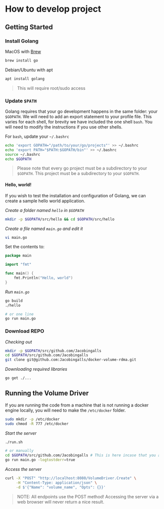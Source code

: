 # How to develop project

## Getting Started

### Install Golang

MacOS with [Brew][brew]

```bash
brew install go
```
Debian/Ubuntu with apt

```bash
apt install golang
```
> This will require root/sudo access


### Update `$PATH`

Golang requires that your go development happens in the same folder: your `$GOPATH`. We will need to add an export statement to your profile file. This varies for each shell, for brevity we have included the one shell `bash`. You will need to modify the instructions if you use other shells.

For `bash`, update your `~/.bashrc`
```bash
echo 'export GOPATH="/path/to/your/go/projects"' >> ~/.bashrc
echo 'export PATH="$PATH:$GOPATH/bin"' >> ~/.bashrc
source ~/.bashrc
echo $GOPATH
```

> Please note that every go project must be a subdirectory to your `$GOPATH`. This project must be a subdirectory to your `$GOPATH`.

#### Hello, world!

If you wish to test the installation and configuration of Golang, we can create a sample hello world application.

*Create a folder named `hello` in `$GOPATH`*
```bash
mkdir -p $GOPATH/src/hello && cd $GOPATH/src/hello
```
*Create a file named `main.go` and edit it*
```bash
vi main.go
```

Set the contents to:
```go
package main

import "fmt"

func main() {
	fmt.Println("Hello, world")
}
```

*Run `main.go`*
```bash
go build
./hello

# or one line
go run main.go
```

### Download REPO

*Checking out*
```bash
mkdir -p $GOPATH/src/github.com/Jacobingalls
cd $GOPATH/src/github.com/Jacobingalls
git clone git@github.com:Jacobingalls/docker-volume-rdma.git
```

*Downloading required libraries*
```bash
go get ./...
```

## Running the Volume Driver

If you are running the code from a machine that is not running a docker engine locally, you will need to make the `/etc/docker` folder.
```bash
sudo mkdir -p /etc/docker
sudo chmod -R 777 /etc/docker
```

*Start the server*
```bash
./run.sh

# or manually
cd $GOPATH/src/github.com/Jacobingalls # This is here incase that you are in a subdirectory or have a symlink to the $GOPATH folder
go run main.go -logtostderr=true
```

*Access the server*
```bash
curl -X "POST" "http://localhost:8080/VolumeDriver.Create" \
     -H "Content-Type: application/json" \
     -d $'{"Name": "volume_name", "Opts": {}}'
```
> NOTE: All endpoints use the POST method!
Accessing the server via a web browser will never return a nice result.

[brew]: http://brew.sh
